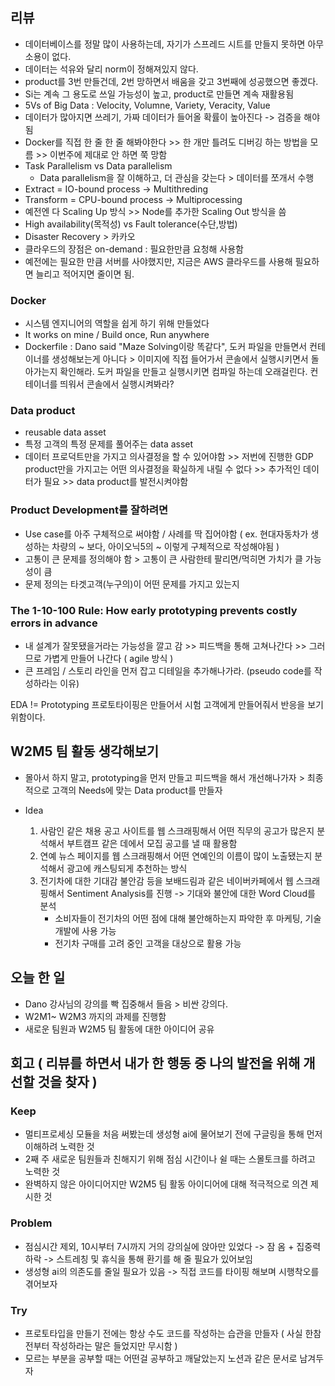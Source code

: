 ## 리뷰
- 데이터베이스를 정말 많이 사용하는데, 자기가 스프레드 시트를 만들지 못하면 아무 소용이 없다.
- 데이터는 석유와 달리 norm이 정해져있지 않다.
- product를 3번 만들건데, 2번 망하면서 배움을 갖고 3번째에 성공했으면 좋겠다.
- Si는 계속 그 용도로 쓰일 가능성이 높고, product로 만들면 계속 재활용됨
- 5Vs of Big Data : Velocity, Volumne, Variety, Veracity, Value
- 데이터가 많아지면 쓰레기, 가짜 데이터가 들어올 확률이 높아진다 -> 검증을 해야됨
- Docker를 직접 한 줄 한 줄 해봐야한다 >> 한 개만 틀려도 디버깅 하는 방법을 모름 >> 이번주에 제대로 안 하면 쭉 망함
- Task Parallelism vs Data parallelism
  - Data parallelism을 잘 이해하고, 더 관심을 갖는다 > 데이터를 쪼개서 수행
- Extract = IO-bound process -> Multithreding
- Transform = CPU-bound process -> Multiprocessing
- 예전엔 다 Scaling Up 방식 >> Node를 추가한 Scaling Out 방식을 씀
- High availability(목적성) vs Fault tolerance(수단,방법)
- Disaster Recovery > 카카오
- 클라우드의 장점은 on-demand : 필요한만큼 요청해 사용함
- 예전에는 필요한 만큼 서버를 사야했지만, 지금은 AWS 클라우드를 사용해 필요하면 늘리고 적어지면 줄이면 됨.

### Docker
- 시스템 엔지니어의 역할을 쉽게 하기 위해 만들었다
- It works on mine / Build once, Run anywhere
- Dockerfile : Dano said "Maze Solving이랑 똑같다", 도커 파일을 만들면서 컨테이너를 생성해보는게 아니다 > 이미지에 직접 들어가서 콘솔에서 실행시키면서 돌아가는지 확인해라. 도커 파일을 만들고 실행시키면 컴파일 하는데 오래걸린다. 컨테이너를 띄워서 콘솔에서 실행시켜봐라?

### Data product
- reusable data asset
- 특정 고객의 특정 문제를 풀어주는 data asset
- 데이터 프로덕트만을 가지고 의사결정을 할 수 있어야함 >> 저번에 진행한 GDP product만을 가지고는 어떤 의사결정을 확실하게 내릴 수 없다 >> 추가적인 데이터가 필요 >> data product를 발전시켜야함

### Product Development를 잘하려면
- Use case를 아주 구체적으로 써야함 / 사례를 딱 집어야함 ( ex. 현대자동차가 생성하는 차량의 ~ 보다, 아이오닉5의 ~ 이렇게 구체적으로 작성해야됨 )
- 고통이 큰 문제를 정의해야 함 > 고통이 큰 사람한테 팔리면/먹히면 가치가 클 가능성이 큼
- 문제 정의는 타겟고객(누구의)이 어떤 문제를 가지고 있는지

### The 1-10-100 Rule: How early prototyping prevents costly errors in advance
- 내 설계가 잘못됐을거라는 가능성을 깔고 감 >> 피드백을 통해 고쳐나간다 >> 그러므로 가볍게 만들어 나간다 ( agile 방식 )
- 큰 프레임 / 스토리 라인을 먼저 잡고 디테일을 추가해나가라. (pseudo code를 작성하라는 이유)

EDA != Prototyping
프로토타이핑은 만들어서 시험 고객에게 만들어줘서 반응을 보기 위함이다.

## W2M5 팀 활동 생각해보기
- 몰아서 하지 말고, prototyping을 먼저 만들고 피드백을 해서 개선해나가자 > 최종적으로 고객의 Needs에 맞는 Data product를 만들자

- Idea
  1. 사람인 같은 채용 공고 사이트를 웹 스크래핑해서 어떤 직무의 공고가 많은지 분석해서 부트캠프 같은 데에서 모집 공고를 낼 때 활용함
  2. 연예 뉴스 페이지를 웹 스크래핑해서 어떤 연예인의 이름이 많이 노출됐는지 분석해서 광고에 캐스팅되게 추천하는 방식
  3. 전기차에 대한 기대감 불안감 등을 보배드림과 같은 네이버카페에서 웹 스크래핑해서 Sentiment Analysis를 진행 -> 기대와 불안에 대한 Word Cloud를 분석
     - 소비자들이 전기차의 어떤 점에 대해 불안해하는지 파악한 후 마케팅, 기술 개발에 사용 가능
     - 전기차 구매를 고려 중인 고객을 대상으로 활용 가능
    
## 오늘 한 일
- Dano 강사님의 강의를 빡 집중해서 들음 > 비싼 강의다.
- W2M1~ W2M3 까지의 과제를 진행함
- 새로운 팀원과 W2M5 팀 활동에 대한 아이디어 공유


## 회고 ( 리뷰를 하면서 내가 한 행동 중 나의 발전을 위해 개선할 것을 찾자 )
  
### Keep
- 멀티프로세싱 모듈을 처음 써봤는데 생성형 ai에 물어보기 전에 구글링을 통해 먼저 이해하려 노력한 것
- 2째 주 새로운 팀원들과 친해지기 위해 점심 시간이나 쉴 때는 스몰토크를 하려고 노력한 것
- 완벽하지 않은 아이디어지만 W2M5 팀 활동 아이디어에 대해 적극적으로 의견 제시한 것

### Problem
- 점심시간 제외, 10시부터 7시까지 거의 강의실에 앉아만 있었다 -> 잠 옴 + 집중력 하락 -> 스트레칭 및 휴식을 통해 환기를 해 줄 필요가 있어보임
- 생성형 ai의 의존도를 줄일 필요가 있음 -> 직접 코드를 타이핑 해보며 시행착오를 겪어보자
### Try
- 프로토타입을 만들기 전에는 항상 수도 코드를 작성하는 습관을 만들자 ( 사실 한참 전부터 작성하라는 말은 들었지만 무시함 )
- 모르는 부분을 공부할 때는 어떤걸 공부하고 깨달았는지 노션과 같은 문서로 남겨두자
